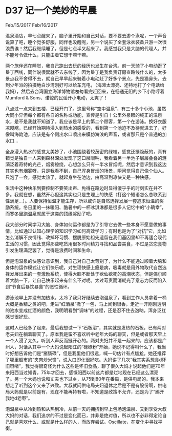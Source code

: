# D37 记一个美妙的早晨
Feb/15/2017
Feb/16/2017

温泉酒店，早七点醒来了，脑子里开始和自己对话，要不要去游个泳呢，一个声音说算了吧，睡个觉多舒服，同伴也没醒呢，另一个说买了全套泳衣装备只游一次很浪费诶！然后我继续睡了，但是七点半又起来了。我感觉我只是大脑的代理人，并不能号令做什么，只能由着它想干嘛干嘛。

两个旅伴还在睡觉，我自己跑出去玩的经历也发生在台湾。前一天骑了小电动逛了垦丁西线，同伴说很累就不去东线了，因为垦丁是我负责订房查路线什么的，太多景点我不舍得不去，就自己早早起来骑着小电动赶了好多个景点，先是猫鼻头，去到少年派的拍摄地白沙湾刚好可以给车充电，（海滩太漂亮、还特地打了个电话给我妈），然后去台湾国立海洋博物馆匆匆看完赶回来，在畅通无阻的乡下小路哼着Mumford & Sons、诺鲸的民谣开小电动，太爽了！

八点过一点来到五楼，已经开门了。这里号称“空中温泉”，有三十多个小池，虽然大同小异但每个都有各自的名称或功能，宣传是引自十公里外泉眼的纯正的温泉水，是不是我就不知道了。我应该是早上的第二个顾客，第一个在游泳。换好衣服凉飕飕，已经开始期待浸入到热水的感受的，看到第一个池迫不及待就进去了，好像叫海韵池，应该是有个侧出水口喷出来模仿海浪的声音，或者那只是个普通的加水口... 

全身浸入热水的感觉太美妙了，小池围绕着较茂密的绿植，感觉还挺隐蔽的，真有错觉是独自一人来到森林深处发现了这口泉眼呐，我看着另一半池子层层叠叠的涟漪泛着奇特的光芒，烟雾缭绕，心想怎么只有一半水冒烟呢，然后才意识到我这边其实也有烟雾呀，只是我看不到，自己浑身冒烟的场景，瞬间觉得自己像个仙人。只泡了一会，感觉太热了，就起身坐在池边，由高温到凉快又是一种快感。

生活中这种快乐到要控制不要笑出声、免得在路边时显得傻乎乎的时刻实在并不多。我就在想，虽然开心但这其实也只是生理上的快感（打这个短语怎么总联系到性满足...）。人要保持恒温才能生存，所以或许是自然选择发展一套追求恒温的奖励系统。冬日里的一抹暖阳、酷暑中的一杯冰淇淋都是很多人记忆中的“小确幸”，而寒冬里跑温泉就属于这类的顶级奖励了吧。

我大部分时间学习大脑、身体如何运作都是为了引导它去做一些本身不愿意做的事情，比如通过认知心理学的知识学习如何高效学习；有时也是为了“对抗”它，比如怎么消解不良情绪、改掉坏习惯、摆脱原始祖先遗留在我们基因里却不再适合现代生活的习惯，因此觉得那些吃货用很多时间精力寻找和品尝美食，不过是贪恋食物引发生理满足罢了，觉得是浪费时间和生命。

但是泡温泉的快感让意识到，我自己对自己太苛刻了，为什么不能通过顺着大脑和身体的运作模式让它们快乐呢，对生理快感上瘾是病，吸毒就是用外物取代自然选择发展出来的一套激励系统，使得大脑不断处于欲仙欲死的高潮状态，但是偶尔顺着大脑一下，让自己快乐起来有什么不对呢。太过苛责而消耗光了意志力反而陷入到“节食后暴饮暴食”的恶性循环。

游泳池早上并没有加热水，太冷了我只好继续去泡温泉了，看到工作人员拿着一桶大概是香精之类的吧，走进“红酒泉”撒了一包，马上闻到很香，走近一开刚刚透明的池水变成红酒的颜色，我明明看到“调味”的过程，还是忍不住去泡呐，浑身泛红感觉很好玩。

这时人已经多了起来，最后我想试一下“石板浴”，其实就是发热的石板，已有两对老夫妇在躺着聊天了。原本我是蛮不喜欢听中老年大妈的聊天，但是或者那天早上一个人浸了太久，听到人声反而挺开心的。两对夫妇并不是一起来的，应该都是广州人，对话从其中一个大妈说起阳江的“碌碌粉”开始，她说不记得叫什么了，我当时好想告诉他们是“猪肠碌”，但是我里他们很远，喊一句估计有点尴尬。她还推荐了哪里超市的“夹肉炒米饼”，说入口即化很好吃。大妈讲了几次“我其实系想食d怀旧嘢啫”，我觉得很奇怪为什么这些是怀旧食品，聊了很久大妈才说起他们是70年来阳西当过知青，75年才回去，感慨阳西以前这片都是烂地现在已经这么漂亮了。另一个大妈也说和丈夫也下过乡，从75到80年在番禺，是供电局的。我本来想走了听到这个又来了兴致。大叔就问供电局夫妇退休之后是不是有股份啊，供电局大妈就是以前是有，现在不能再持有啦，不知道是政策不允许，还是为了“踢开我地d老嘢”。

泡温泉中从冷到热和从热到冷，从前一天的拥挤到早上包场泡温泉、又到享受大叔大妈的对话，我们追求的不过是变化而已，并非是绝对值，所以也不必非得定论自己就是喜欢什么、或就是什么样的人，而放弃尝试。Oscillate，在变化中寻找平衡。

